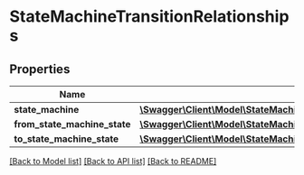 # StateMachineTransitionRelationships

## Properties
Name | Type | Description | Notes
------------ | ------------- | ------------- | -------------
**state_machine** | [**\Swagger\Client\Model\StateMachineTransitionRelationshipsStateMachine**](StateMachineTransitionRelationshipsStateMachine.md) |  | [optional] 
**from_state_machine_state** | [**\Swagger\Client\Model\StateMachineTransitionRelationshipsFromStateMachineState**](StateMachineTransitionRelationshipsFromStateMachineState.md) |  | [optional] 
**to_state_machine_state** | [**\Swagger\Client\Model\StateMachineTransitionRelationshipsToStateMachineState**](StateMachineTransitionRelationshipsToStateMachineState.md) |  | [optional] 

[[Back to Model list]](../../README.md#documentation-for-models) [[Back to API list]](../../README.md#documentation-for-api-endpoints) [[Back to README]](../../README.md)


